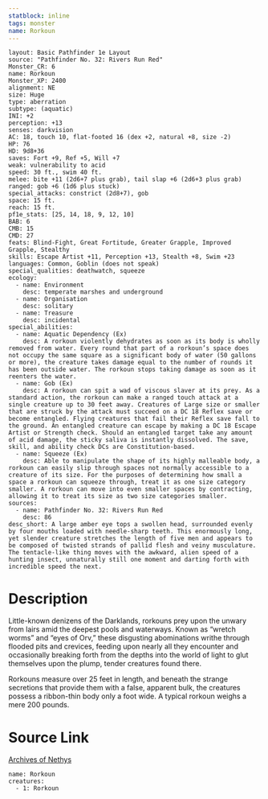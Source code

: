 ```yaml
---
statblock: inline
tags: monster
name: Rorkoun
---
```

```statblock
layout: Basic Pathfinder 1e Layout
source: "Pathfinder No. 32: Rivers Run Red"
Monster_CR: 6
name: Rorkoun
Monster_XP: 2400
alignment: NE
size: Huge
type: aberration
subtype: (aquatic)
INI: +2
perception: +13
senses: darkvision
AC: 18, touch 10, flat-footed 16 (dex +2, natural +8, size -2)
HP: 76
HD: 9d8+36
saves: Fort +9, Ref +5, Will +7
weak: vulnerability to acid
speed: 30 ft., swim 40 ft.
melee: bite +11 (2d6+7 plus grab), tail slap +6 (2d6+3 plus grab)
ranged: gob +6 (1d6 plus stuck)
special_attacks: constrict (2d8+7), gob
space: 15 ft.
reach: 15 ft.
pf1e_stats: [25, 14, 18, 9, 12, 10]
BAB: 6
CMB: 15
CMD: 27
feats: Blind-Fight, Great Fortitude, Greater Grapple, Improved Grapple, Stealthy
skills: Escape Artist +11, Perception +13, Stealth +8, Swim +23
languages: Common, Goblin (does not speak)
special_qualities: deathwatch, squeeze
ecology:
  - name: Environment
    desc: temperate marshes and underground
  - name: Organisation
    desc: solitary
  - name: Treasure
    desc: incidental
special_abilities:
  - name: Aquatic Dependency (Ex)
    desc: A rorkoun violently dehydrates as soon as its body is wholly removed from water. Every round that part of a rorkoun’s space does not occupy the same square as a significant body of water (50 gallons or more), the creature takes damage equal to the number of rounds it has been outside water. The rorkoun stops taking damage as soon as it reenters the water.
  - name: Gob (Ex)
    desc: A rorkoun can spit a wad of viscous slaver at its prey. As a standard action, the rorkoun can make a ranged touch attack at a single creature up to 30 feet away. Creatures of Large size or smaller that are struck by the attack must succeed on a DC 18 Reflex save or become entangled. Flying creatures that fail their Reflex save fall to the ground. An entangled creature can escape by making a DC 18 Escape Artist or Strength check. Should an entangled target take any amount of acid damage, the sticky saliva is instantly dissolved. The save, skill, and ability check DCs are Constitution-based.
  - name: Squeeze (Ex)
    desc: Able to manipulate the shape of its highly malleable body, a rorkoun can easily slip through spaces not normally accessible to a creature of its size. For the purposes of determining how small a space a rorkoun can squeeze through, treat it as one size category smaller. A rorkoun can move into even smaller spaces by contracting, allowing it to treat its size as two size categories smaller.
sources:
  - name: Pathfinder No. 32: Rivers Run Red
    desc: 86
desc_short: A large amber eye tops a swollen head, surrounded evenly by four mouths loaded with needle-sharp teeth. This enormously long, yet slender creature stretches the length of five men and appears to be composed of twisted strands of pallid flesh and veiny musculature. The tentacle-like thing moves with the awkward, alien speed of a hunting insect, unnaturally still one moment and darting forth with incredible speed the next.
```
# Description
Little-known denizens of the Darklands, rorkouns prey upon the unwary from lairs amid the deepest pools and waterways. Known as “wretch worms” and “eyes of Orv,” these disgusting abominations writhe through flooded pits and crevices, feeding upon nearly all they encounter and occasionally breaking forth from the depths into the world of light to glut themselves upon the plump, tender creatures found there.

Rorkouns measure over 25 feet in length, and beneath the strange secretions that provide them with a false, apparent bulk, the creatures possess a ribbon-thin body only a foot wide. A typical rorkoun weighs a mere 200 pounds.
# Source Link
[Archives of Nethys](https://aonprd.com/MonsterDisplay.aspx?ItemName=Rorkoun)
```encounter-table
name: Rorkoun
creatures:
  - 1: Rorkoun
```
